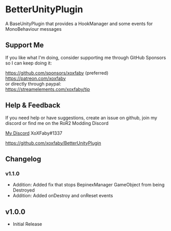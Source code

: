 # BetterUnityPlugin

A BaseUnityPlugin that provides a HookManager and some events for MonoBehaviour messages

## Support Me

If you like what I'm doing, consider supporting me through GitHub Sponsors so I can keep doing it:

https://github.com/sponsors/xoxfaby (preferred)  
https://patreon.com/xoxfaby  
or directly through paypal:  
https://streamelements.com/xoxfaby/tip  

## Help & Feedback

If you need help or have suggestions, create an issue on github, join my discord or find me on the RoR2 Modding Discord 

[My Discord](https://discord.gg/Zy2HSB4) XoXFaby#1337

https://github.com/xoxfaby/BetterUnityPlugin

## Changelog

### v1.1.0
 - Addition: Added fix that stops BepinexManager GameObject from being Destroyed
 - Addition: Added onDestroy and onReset events

## v1.0.0
 - Initial Release
